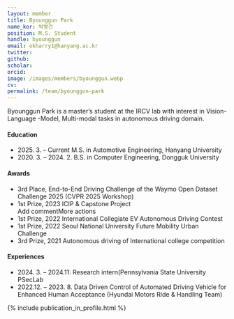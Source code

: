 ```yaml
---
layout: member
title: Byounggun Park
name_kor: 박병건
position: M.S. Student
handle: byounggun
email: okharry1@hanyang.ac.kr
twitter: 
github: 
scholar: 
orcid: 
image: /images/members/byounggun.webp
cv: 
permalink: /team/byounggun-park
---
```


Byounggun Park is a master’s student at the IRCV lab with interest in Vision-Language -Model, Multi-modal tasks in autonomous driving domain.


#### Education

<ul class="chronological">
  <li><span>2025. 3. – Current</span> M.S. in Automotive Engineering, Hanyang University</li>
  <li><span>2020. 3. – 2024. 2.</span> B.S. in Computer Engineering, Dongguk University</li>
</ul>

#### Awards
<ul class="chronological">
  <li>3rd Place, End-to-End Driving Challenge of the Waymo Open Dataset Challenge 2025 (CVPR 2025 Workshop)</li>
  <li>1st Prize, 2023 ICIP & Capstone Project </li>Add commentMore actions
  <li>1st Prize, 2022 International Collegiate EV Autonomous Driving Contest</li>
  <li>1st Prize, 2022 Seoul National University Future Mobility Urban Challenge</li>
  <li>3rd Prize, 2021 Autonomous driving of International college competition</li>
</ul>

#### Experiences
<ul class="chronological">
  <li><span>2024. 3. – 2024.11.</span> Research intern(Pennsylvania State University PSecLab </li>

  <li><span>2022.12. – 2023. 8.</span> Data Driven Control of Automated Driving Vehicle for Enhanced Human Acceptance (Hyundai Motors Ride & Handling Team) </li>

</ul>

{% include publication_in_profile.html %}